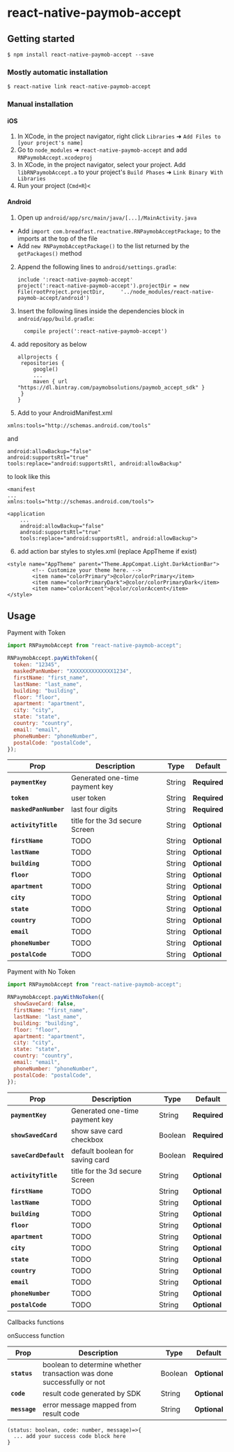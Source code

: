 # react-native-paymob-accept

## Getting started

`$ npm install react-native-paymob-accept --save`

### Mostly automatic installation

`$ react-native link react-native-paymob-accept`

### Manual installation

#### iOS

1. In XCode, in the project navigator, right click `Libraries` ➜ `Add Files to [your project's name]`
2. Go to `node_modules` ➜ `react-native-paymob-accept` and add `RNPaymobAccept.xcodeproj`
3. In XCode, in the project navigator, select your project. Add `libRNPaymobAccept.a` to your project's `Build Phases` ➜ `Link Binary With Libraries`
4. Run your project (`Cmd+R`)<

#### Android

1. Open up `android/app/src/main/java/[...]/MainActivity.java`

- Add `import com.breadfast.reactnative.RNPaymobAcceptPackage;` to the imports at the top of the file
- Add `new RNPaymobAcceptPackage()` to the list returned by the `getPackages()` method

2. Append the following lines to `android/settings.gradle`:
   ```
   include ':react-native-paymob-accept'
   project(':react-native-paymob-accept').projectDir = new File(rootProject.projectDir, 	'../node_modules/react-native-paymob-accept/android')
   ```
3. Insert the following lines inside the dependencies block in `android/app/build.gradle`:
   ```
     compile project(':react-native-paymob-accept')
   ```
4. add repository as below
   ```
   allprojects {
   	repositories {
   		google()
   		...
   		maven { url "https://dl.bintray.com/paymobsolutions/paymob_accept_sdk" }
   	}
   }
   ```
5. Add to your AndroidManifest.xml

```
xmlns:tools="http://schemas.android.com/tools"
```

and

```
android:allowBackup="false"
android:supportsRtl="true"
tools:replace="android:supportsRtl, android:allowBackup"
```

to look like this

```
<manifest
...
xmlns:tools="http://schemas.android.com/tools">

<application
    ...
    android:allowBackup="false"
    android:supportsRtl="true"
    tools:replace="android:supportsRtl, android:allowBackup">
```

6. add action bar styles to styles.xml (replace AppTheme if exist)

```
<style name="AppTheme" parent="Theme.AppCompat.Light.DarkActionBar">
        <!-- Customize your theme here. -->
        <item name="colorPrimary">@color/colorPrimary</item>
        <item name="colorPrimaryDark">@color/colorPrimaryDark</item>
        <item name="colorAccent">@color/colorAccent</item>
</style>
```

## Usage

Payment with Token

```javascript
import RNPaymobAccept from "react-native-paymob-accept";

RNPaymobAccept.payWithToken({
  token: "12345",
  maskedPanNumber: "XXXXXXXXXXXXXX1234",
  firstName: "first_name",
  lastName: "last_name",
  building: "building",
  floor: "floor",
  apartment: "apartment",
  city: "city",
  state: "state",
  country: "country",
  email: "email",
  phoneNumber: "phoneNumber",
  postalCode: "postalCode",
});
```

| Prop                  | Description                    | Type   | Default      |
| --------------------- | ------------------------------ | ------ | ------------ |
| **`paymentKey`**      | Generated one-time payment key | String | **Required** |
| **`token`**           | user token                     | String | **Required** |
| **`maskedPanNumber`** | last four digits               | String | **Required** |
| **`activityTitle`**   | title for the 3d secure Screen | String | **Optional** |
| **`firstName`**       | TODO                           | String | **Optional** |
| **`lastName`**        | TODO                           | String | **Optional** |
| **`building`**        | TODO                           | String | **Optional** |
| **`floor`**           | TODO                           | String | **Optional** |
| **`apartment`**       | TODO                           | String | **Optional** |
| **`city`**            | TODO                           | String | **Optional** |
| **`state`**           | TODO                           | String | **Optional** |
| **`country`**         | TODO                           | String | **Optional** |
| **`email`**           | TODO                           | String | **Optional** |
| **`phoneNumber`**     | TODO                           | String | **Optional** |
| **`postalCode`**      | TODO                           | String | **Optional** |

Payment with No Token

```javascript
import RNPaymobAccept from "react-native-paymob-accept";

RNPaymobAccept.payWithNoToken({
  showSaveCard: false,
  firstName: "first_name",
  lastName: "last_name",
  building: "building",
  floor: "floor",
  apartment: "apartment",
  city: "city",
  state: "state",
  country: "country",
  email: "email",
  phoneNumber: "phoneNumber",
  postalCode: "postalCode",
});
```

| Prop                  | Description                     | Type    | Default      |
| --------------------- | ------------------------------- | ------- | ------------ |
| **`paymentKey`**      | Generated one-time payment key  | String  | **Required** |
| **`showSavedCard`**   | show save card checkbox         | Boolean | **Required** |
| **`saveCardDefault`** | default boolean for saving card | Boolean | **Required** |
| **`activityTitle`**   | title for the 3d secure Screen  | String  | **Optional** |
| **`firstName`**       | TODO                            | String  | **Optional** |
| **`lastName`**        | TODO                            | String  | **Optional** |
| **`building`**        | TODO                            | String  | **Optional** |
| **`floor`**           | TODO                            | String  | **Optional** |
| **`apartment`**       | TODO                            | String  | **Optional** |
| **`city`**            | TODO                            | String  | **Optional** |
| **`state`**           | TODO                            | String  | **Optional** |
| **`country`**         | TODO                            | String  | **Optional** |
| **`email`**           | TODO                            | String  | **Optional** |
| **`phoneNumber`**     | TODO                            | String  | **Optional** |
| **`postalCode`**      | TODO                            | String  | **Optional** |

Callbacks functions

onSuccess function

| Prop          | Description                                                           | Type    | Default      |
| ------------- | --------------------------------------------------------------------- | ------- | ------------ |
| **`status`**  | boolean to determine whether transaction was done successfully or not | Boolean | **Optional** |
| **`code`**    | result code generated by SDK                                          | String  | **Optional** |
| **`message`** | error message mapped from result code                                 | String  | **Optional** |

```
(status: boolean, code: number, message)=>{
  ... add your success code block here
}
```
